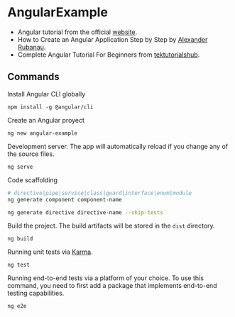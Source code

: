 # AngularExample

- Angular tutorial from the official [website](https://angular.io/start).
- How to Create an Angular Application Step by Step by [Alexander Rubanau](https://flatlogic.com/blog/how-to-create-angular-app-step-by-step/).
- Complete Angular Tutorial For Beginners from [tektutorialshub](https://www.tektutorialshub.com/angular-tutorial/).

## Commands

Install Angular CLI globally

```
npm install -g @angular/cli
```

Create an Angular proyect

```
ng new angular-example
```

Development server. The app will automatically reload if you change any of the source files.

```
ng serve
```

Code scaffolding

```sh
# directive|pipe|service|class|guard|interface|enum|module
ng generate component component-name

ng generate directive directive-name --skip-tests
```

Build the project. The build artifacts will be stored in the `dist` directory.

```
ng build
```

Running unit tests via [Karma](https://karma-runner.github.io).

```
ng test
```

Running end-to-end tests via a platform of your choice. To use this command, you need to first add a package that implements end-to-end testing capabilities.

```
ng e2e
```
